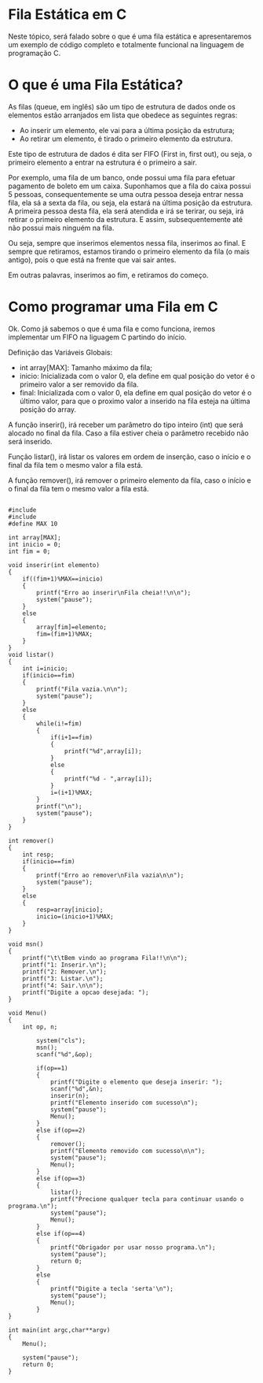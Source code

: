 # Fila Estática em C
Neste tópico, será falado sobre o que é uma fila estática e apresentaremos um exemplo de código completo e totalmente funcional na linguagem de programação C.

# O que é uma Fila Estática?

As filas (queue, em inglês) são um tipo de estrutura de dados onde os elementos estão arranjados em lista que obedece as seguintes regras:
- Ao inserir um elemento, ele vai para a última posição da estrutura;
- Ao retirar um elemento, é tirado o primeiro elemento da estrutura.

Este tipo de estrutura de dados é dita ser FIFO (First in, first out), ou seja, o primeiro elemento a entrar na estrutura é o primeiro a sair.

Por exemplo, uma fila de um banco, onde possui uma fila para efetuar pagamento de boleto em um caixa. Suponhamos que a fila do caixa possui 5 pessoas, consequentemente se uma outra pessoa deseja entrar nessa fila, ela sá a sexta da fila, ou seja, ela estará na última posição da estrutura. A primeira pessoa desta fila, ela será atendida e irá se terirar, ou seja, irá retirar o primeiro elemento da estrutura. E assim, subsequentemente até não possui mais ninguém na fila.

Ou seja, sempre que inserimos elementos nessa fila, inserimos ao final. E sempre que retiramos, estamos tirando o primeiro elemento da fila (o mais antigo), pois o que está na frente que vai sair antes.

Em outras palavras, inserimos ao fim, e retiramos do começo.

# Como programar uma Fila em C
Ok. Como já sabemos o que é uma fila e como funciona, iremos implementar um FIFO na liguagem C partindo do início.

Definição das Variáveis Globais:
- int array[MAX]: Tamanho máximo da fila;
- inicio: Inicializada com o valor 0, ela define em qual posição do vetor é o primeiro valor a ser removido da fila.
- final: Inicializada com o valor 0, ela define em qual posição do vetor é o último valor, para que o proximo valor a inserido na fila esteja na última posição do array.

A função inserir(), irá receber um parâmetro do tipo inteiro (int) que será alocado no final da fila. Caso a fila estiver cheia o parâmetro recebido não será inserido.

Função listar(), irá listar os valores em ordem de inserção, caso o início e o final da fila tem o mesmo valor a fila está.

A função remover(), irá remover o primeiro elemento da fila, caso o início e o final da fila tem o mesmo valor a fila está.

<pre>
<code>
#include<stdio.h>
#include<stdlib.h>
#define MAX 10
 
int array[MAX];
int inicio = 0;
int fim = 0;
 
void inserir(int elemento)
{
    if((fim+1)%MAX==inicio)
    {
        printf("Erro ao inserir\nFila cheia!!\n\n");
        system("pause");
    }
    else
    {
        array[fim]=elemento;
        fim=(fim+1)%MAX;
    }
}
void listar()
{
    int i=inicio;
    if(inicio==fim)
    {
        printf("Fila vazia.\n\n");
        system("pause");
    }
    else
    {
        while(i!=fim)
        {
            if(i+1==fim)
            {
                printf("%d",array[i]);
            }
            else
            {
                printf("%d - ",array[i]);
            }
            i=(i+1)%MAX;
        }
        printf("\n");
        system("pause");
    }
}
 
int remover()
{
    int resp;
    if(inicio==fim)
    {
        printf("Erro ao remover\nFila vazia\n\n");
        system("pause");
    }
    else
    {
        resp=array[inicio];
        inicio=(inicio+1)%MAX;
    }
}
 
void msn()
{
    printf("\t\tBem vindo ao programa Fila!!\n\n");
    printf("1: Inserir.\n");
    printf("2: Remover.\n");
    printf("3: Listar.\n");
    printf("4: Sair.\n\n");
    printf("Digite a opcao desejada: ");
}
 
void Menu()
{
    int op, n;
 
        system("cls");
        msn();
        scanf("%d",&op);
 
        if(op==1)
        {
            printf("Digite o elemento que deseja inserir: ");
            scanf("%d",&n);
            inserir(n);
            printf("Elemento inserido com sucesso\n");
            system("pause");
            Menu();
        }
        else if(op==2)
        {
            remover();
            printf("Elemento removido com sucesso\n\n");
            system("pause");
            Menu();
        }
        else if(op==3)
        {
            listar();
            printf("Precione qualquer tecla para continuar usando o programa.\n");
            system("pause");
            Menu();
        }
        else if(op==4)
        {
            printf("Obrigador por usar nosso programa.\n");
            system("pause");
            return 0;
        }
        else
        {
            printf("Digite a tecla 'serta'\n");
            system("pause");
            Menu();
        }
}
 
int main(int argc,char**argv)
{
    Menu();
 
    system("pause");
    return 0;
}
</code>
</pre>
